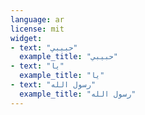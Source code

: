 ```yaml
---
language: ar
license: mit
widget:
- text: "حبيبي"
  example_title: "حبيبي"
- text: "يا"
  example_title: "يا"
- text: "رسول الله"
  example_title: "رسول الله"
---
```

